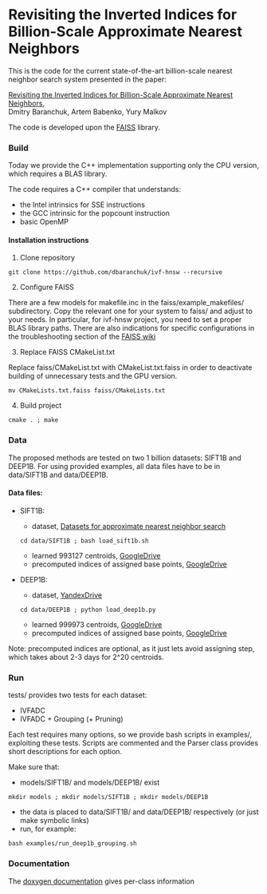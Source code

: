 # Revisiting the Inverted Indices for Billion-Scale Approximate Nearest Neighbors

This is the code for the current state-of-the-art billion-scale nearest neighbor search system presented in the paper:

[Revisiting the Inverted Indices for Billion-Scale Approximate Nearest Neighbors](http://openaccess.thecvf.com/content_ECCV_2018/html/Dmitry_Baranchuk_Revisiting_the_Inverted_ECCV_2018_paper.html),
<br>
Dmitry Baranchuk, Artem Babenko, Yury Malkov


The code is developed upon the [FAISS](https://github.com/facebookresearch/faiss) library.

### Build

Today we provide the C++ implementation supporting only the CPU version, 
which requires a BLAS library. 

The code requires a C++ compiler that understands: 

- the Intel intrinsics for SSE instructions
- the GCC intrinsic for the popcount instruction
- basic OpenMP

#### Installation instructions
1) Clone repository

```git clone https://github.com/dbaranchuk/ivf-hnsw --recursive```

2) Configure FAISS

There are a few models for makefile.inc in the faiss/example_makefiles/
subdirectory. Copy the relevant one for your system to faiss/ and adjust to your
needs. In particular, for ivf-hnsw project, you need to set a proper BLAS library paths.
There are also indications for specific configurations in the
troubleshooting section of the [FAISS wiki](https://github.com/facebookresearch/faiss/wiki/Troubleshooting)

3) Replace FAISS CMakeList.txt

Replace faiss/CMakeList.txt with CMakeList.txt.faiss in order to 
deactivate building of unnecessary tests and the GPU version.

```mv CMakeLists.txt.faiss faiss/CMakeLists.txt```

4) Build project

```cmake . ; make```

### Data
The proposed methods are tested on two 1 billion datasets: SIFT1B and DEEP1B. 
For using provided examples, all data files have to be in data/SIFT1B and data/DEEP1B.

#### Data files:
* SIFT1B:
   - dataset, [Datasets for approximate nearest neighbor search](http://corpus-texmex.irisa.fr/)
   
   ```cd data/SIFT1B ; bash load_sift1b.sh```
   - learned 993127 centroids, [GoogleDrive](https://drive.google.com/file/d/1p9Aq5lTiXzmuP1ftJAIqKYEEN5EVBZsS/view?usp=sharing)
   - precomputed indices of assigned base points, [GoogleDrive](https://drive.google.com/file/d/1iFgzY2niWsCwKCPpbsjZh1urudrswEyL/view?usp=sharing)
* DEEP1B:
   - dataset, [YandexDrive](https://yadi.sk/d/11eDCm7Dsn9GA)
   
   ```cd data/DEEP1B ; python load_deep1b.py```
   - learned 999973 centroids, [GoogleDrive](https://drive.google.com/file/d/1loJ0rEIBORM34vsVSZrNeJrq1OtrcmKu/view?usp=sharing)
   - precomputed indices of assigned base points, [GoogleDrive](https://drive.google.com/file/d/10DMFnLUs5Fdr_BCht9nsa2vSyG1LKJeV/view?usp=sharing) 
    
Note: precomputed indices are optional, as it just lets avoid assigning step, which takes about 2-3 days for 2^20 centroids.

### Run
tests/ provides two tests for each dataset: 
- IVFADC
- IVFADC + Grouping (+ Pruning)

Each test requires many options, so we provide bash scripts in examples/, 
exploiting these tests. Scripts are commented and 
the Parser class provides short descriptions for each option.  
  
Make sure that:
- models/SIFT1B/ and models/DEEP1B/ exist

```mkdir models ; mkdir models/SIFT1B ; mkdir models/DEEP1B```
- the data is placed to data/SIFT1B/ and data/DEEP1B/ respectively 
(or just make symbolic links)
- run, for example:

```bash examples/run_deep1b_grouping.sh```

### Documentation
The [doxygen documentation](https://cdn.rawgit.com/dbaranchuk/ivf-hnsw/fe2e4a85/docs/html/annotated.html) 
gives per-class information
 

